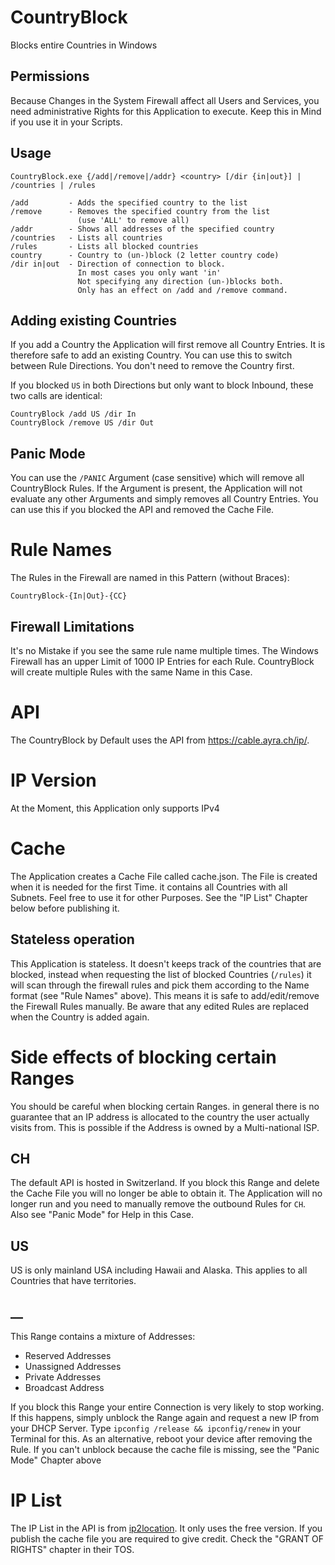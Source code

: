 # CountryBlock

Blocks entire Countries in Windows

## Permissions

Because Changes in the System Firewall affect all Users and Services,
you need administrative Rights for this Application to execute.
Keep this in Mind if you use it in your Scripts.

## Usage

    CountryBlock.exe {/add|/remove|/addr} <country> [/dir {in|out}] | /countries | /rules
    
    /add         - Adds the specified country to the list
    /remove      - Removes the specified country from the list
                   (use 'ALL' to remove all)
    /addr        - Shows all addresses of the specified country
    /countries   - Lists all countries
    /rules       - Lists all blocked countries
    country      - Country to (un-)block (2 letter country code)
    /dir in|out  - Direction of connection to block.
                   In most cases you only want 'in'
                   Not specifying any direction (un-)blocks both.
                   Only has an effect on /add and /remove command.

## Adding existing Countries

If you add a Country the Application will first remove all Country Entries.
It is therefore safe to add an existing Country.
You can use this to switch between Rule Directions.
You don't need to remove the Country first.

If you blocked `US` in both Directions but only want to block Inbound,
these two calls are identical:

    CountryBlock /add US /dir In
    CountryBlock /remove US /dir Out

## Panic Mode

You can use the `/PANIC` Argument (case sensitive) which will remove all CountryBlock Rules.
If the Argument is present,
the Application will not evaluate any other Arguments and simply removes all Country Entries.
You can use this if you blocked the API and removed the Cache File.

# Rule Names

The Rules in the Firewall are named in this Pattern (without Braces):

    CountryBlock-{In|Out}-{CC}

## Firewall Limitations

It's no Mistake if you see the same rule name multiple times.
The Windows Firewall has an upper Limit of 1000 IP Entries for each Rule.
CountryBlock will create multiple Rules with the same Name in this Case.

# API

The CountryBlock by Default uses the API from https://cable.ayra.ch/ip/.

# IP Version

At the Moment, this Application only supports IPv4

# Cache

The Application creates a Cache File called cache.json.
The File is created when it is needed for the first Time.
it contains all Countries with all Subnets.
Feel free to use it for other Purposes.
See the "IP List" Chapter below before publishing it.

## Stateless operation

This Application is stateless.
It doesn't keeps track of the countries that are blocked,
instead when requesting the list of blocked Countries (`/rules`)
it will scan through the firewall rules and pick them according to the Name format (see "Rule Names" above).
This means it is safe to add/edit/remove the Firewall Rules manually.
Be aware that any edited Rules are replaced when the Country is added again.

# Side effects of blocking certain Ranges

You should be careful when blocking certain Ranges.
in general there is no guarantee that an IP address is allocated to the country the user actually visits from.
This is possible if the Address is owned by a Multi-national ISP.

## CH

The default API is hosted in Switzerland.
If you block this Range and delete the Cache File you will no longer be able to obtain it.
The Application will no longer run and you need to manually remove the outbound Rules for `CH`.
Also see "Panic Mode" for Help in this Case.

## US

US is only mainland USA including Hawaii and Alaska.
This applies to all Countries that have territories.

## __

This Range contains a mixture of Addresses:

- Reserved Addresses
- Unassigned Addresses
- Private Addresses
- Broadcast Address

If you block this Range your entire Connection is very likely to stop working.
If this happens, simply unblock the Range again and request a new IP from your DHCP Server.
Type `ipconfig /release && ipconfig/renew` in your Terminal for this.
As an alternative, reboot your device after removing the Rule.
If you can't unblock because the cache file is missing, see the "Panic Mode" Chapter above

# IP List

The IP List in the API is from [ip2location](https://lite.ip2location.com/terms-of-use).
It only uses the free version. If you publish the cache file you are required to give credit.
Check the "GRANT OF RIGHTS" chapter in their TOS.

